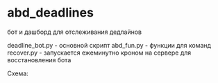 # abd_deadlines
бот и дашборд для отслеживания дедлайнов

deadline_bot.py - основной скрипт
abd_fun.py - функции для команд
recover.py - запускается ежеминутно кроном на сервере для восстановления бота

Схема:
